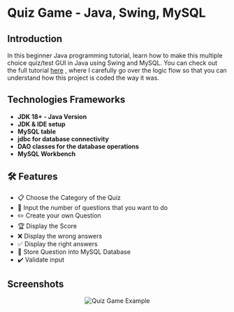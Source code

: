 <!--Project Name-->
<h1>Quiz Game - Java, Swing, MySQL</h1>

<!--Introduction-->
<h2>Introduction</h2>
<p>In this beginner Java programming tutorial, learn how to make this multiple choice quiz/test GUI in Java using Swing and MySQL. You can check out the full tutorial <a href="https://www.youtube.com/watch?v=npjPPR0I2p8&t=0s">here</a>
  , where I carefully go over the logic flow so that you can understand how this project is coded the way it was.
</p>

<!--Technologies/Frameworks-->
<h2>Technologies Frameworks</h2>
<ul>
  <li><b>JDK 18+ - Java Version</b></li>
  <li><b>JDK & IDE setup</b></li> 
  <li><b> MySQL table</b></li>
  <li><b>jdbc for database connectivity</b></li>
  <li><b> DAO classes for the database operations</b></li>
  <li><b>MySQL Workbench</b></li>
</ul>

<!--Features-->
<h2>🛠️ Features</h2>
<ul>
  <li>📋 Choose the Category of the Quiz</li>
  <li>🔢 Input the number of questions that you want to do</li>
  <li>✏️ Create your own Question</li>
  <li>🏆 Display the Score</li>
  <li>❌ Display the wrong answers</li>
  <li>✅ Display the right answers</li>
  <li>💾 Store Question into MySQL Database</li>
  <li>✔️ Validate input</li>
</ul>


<!--Screenshots (GIFs/PNGs)-->
<h2>Screenshots</h2>
<p align="center">
  <img src="https://github.com/curadProgrammer/Java-Swing-MySQL-Quiz-Game/blob/main/quiz_gmae.gif" alt="Quiz Game Example">
</p>

